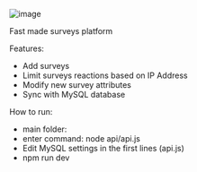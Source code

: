 ![image](https://user-images.githubusercontent.com/54171198/204154706-9a9c72f1-b407-4439-81f1-0bcccf0c4bd5.png)


Fast made surveys platform


Features:
- Add surveys
- Limit surveys reactions based on IP Address
- Modify new survey attributes
- Sync with MySQL database 


How to run:
- main folder:
- enter command: node api/api.js
- Edit MySQL settings in the first lines (api.js)
- npm run dev
